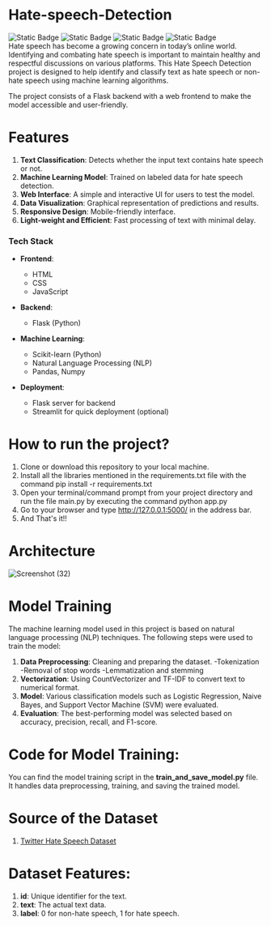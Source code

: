 # Hate-speech-Detection
![Static Badge](https://img.shields.io/badge/Python-3.8-blue)
![Static Badge](https://img.shields.io/badge/Framwork-Flask-red)
![Static Badge](https://img.shields.io/badge/Frontend-HTML%2FCSS%2FJS-Purple)
![Static Badge](https://img.shields.io/badge/API-TMBD-yellow)
<br>
Hate speech has become a growing concern in today’s online world. Identifying and combating hate speech is important to maintain healthy and respectful discussions on various platforms. This Hate Speech Detection project is designed to help identify and classify text as hate speech or non-hate speech using machine learning algorithms.

The project consists of a Flask backend with a web frontend to make the model accessible and user-friendly.
# Features
1. **Text Classification**: Detects whether the input text contains hate speech or not.
2. **Machine Learning Model**: Trained on labeled data for hate speech detection.
3. **Web Interface**: A simple and interactive UI for users to test the model.
4. **Data Visualization**: Graphical representation of predictions and results.
5. **Responsive Design**: Mobile-friendly interface.
6. **Light-weight and Efficient**: Fast processing of text with minimal delay.

### Tech Stack
- **Frontend**:
  - HTML
  - CSS
  - JavaScript

- **Backend**:
  - Flask (Python)

- **Machine Learning**:
  - Scikit-learn (Python)
  - Natural Language Processing (NLP)
  - Pandas, Numpy

- **Deployment**:
  - Flask server for backend
  - Streamlit for quick deployment (optional)

# How to run the project?
1. Clone or download this repository to your local machine.
2. Install all the libraries mentioned in the requirements.txt file with the command pip install -r requirements.txt
3. Open your terminal/command prompt from your project directory and run the file main.py by executing the command python app.py
4. Go to your browser and type http://127.0.0.1:5000/ in the address bar.
5. And That's it!!

# Architecture
![Screenshot (32)](https://github.com/user-attachments/assets/3d9332ad-1a91-4150-8ac6-d797332562f7)

# Model Training
The machine learning model used in this project is based on natural language processing (NLP) techniques. The following steps were used to train the model:

1. **Data Preprocessing**: Cleaning and preparing the dataset.
    -Tokenization
    -Removal of stop words
    -Lemmatization and stemming
2. **Vectorization**: Using CountVectorizer and TF-IDF to convert text to numerical format.
3. **Model**: Various classification models such as Logistic Regression, Naive Bayes, and Support Vector Machine (SVM) were evaluated.
4. **Evaluation**: The best-performing model was selected based on accuracy, precision, recall, and F1-score.

# Code for Model Training:
You can find the model training script in the **train_and_save_model.py** file. 
<br>
It handles data preprocessing, training, and saving the trained model.

# Source of the Dataset
1. [Twitter Hate Speech Dataset](https://www.kaggle.com/datasets/mrmorj/hate-speech-and-offensive-language-dataset)

# Dataset Features:
1. **id**: Unique identifier for the text.
2. **text**: The actual text data.
3. **label**: 0 for non-hate speech, 1 for hate speech.


